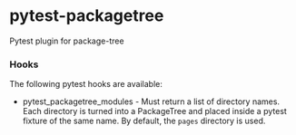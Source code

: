 # pytest-packagetree
Pytest plugin for package-tree

### Hooks

The following pytest hooks are available:

- pytest_packagetree_modules - Must return a list of directory names. Each directory is turned into a PackageTree and placed inside a pytest fixture of the same name.
By default, the `pages` directory is used.
